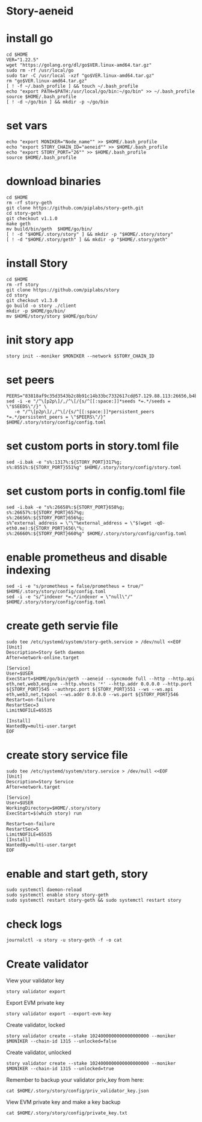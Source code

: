 # Story-aeneid




  # install go
    cd $HOME
    VER="1.22.5"
    wget "https://golang.org/dl/go$VER.linux-amd64.tar.gz"
    sudo rm -rf /usr/local/go
    sudo tar -C /usr/local -xzf "go$VER.linux-amd64.tar.gz"
    rm "go$VER.linux-amd64.tar.gz"
    [ ! -f ~/.bash_profile ] && touch ~/.bash_profile
    echo "export PATH=$PATH:/usr/local/go/bin:~/go/bin" >> ~/.bash_profile
    source $HOME/.bash_profile
    [ ! -d ~/go/bin ] && mkdir -p ~/go/bin

# set vars
    echo "export MONIKER="Node_name"" >> $HOME/.bash_profile
    echo "export STORY_CHAIN_ID="aeneid"" >> $HOME/.bash_profile
    echo "export STORY_PORT="26"" >> $HOME/.bash_profile
    source $HOME/.bash_profile

# download binaries
    cd $HOME
    rm -rf story-geth
    git clone https://github.com/piplabs/story-geth.git
    cd story-geth
    git checkout v1.1.0
    make geth
    mv build/bin/geth  $HOME/go/bin/
    [ ! -d "$HOME/.story/story" ] && mkdir -p "$HOME/.story/story"
    [ ! -d "$HOME/.story/geth" ] && mkdir -p "$HOME/.story/geth"

# install Story
    cd $HOME
    rm -rf story
    git clone https://github.com/piplabs/story
    cd story
    git checkout v1.3.0
    go build -o story ./client 
    mkdir -p $HOME/go/bin/
    mv $HOME/story/story $HOME/go/bin/

# init story app
    story init --moniker $MONIKER --network $STORY_CHAIN_ID

# set peers
    PEERS="83818af9c35d3543b2c8b91c14b33bc7332617cd@57.129.88.113:26656,b4b3f2d3bf950c3f6819183471c22e425d7213b4@148.72.167.173:26646,7160dec63da82b56e1ce59a93c057c05e361cf85@135.181.117.37:64656,311cd3903e25ab85e5a26c44510fbc747ab61760@152.53.87.97:36656,a8d01e154197d799637eca4f0f369dc215db6b70@144.76.111.9:26656,a7c38e322fff3f264b9163db475ba42b1b48e765@65.21.97.155:26656,9d34ab3819aa8baa75589f99138318acfa0045f5@95.217.119.251:30900,8b8f8d6fb17b86499c491751975fe27234e60809@65.108.75.52:62656,dfb96be7e47cd76762c1dd45a5f76e536be47faa@65.108.45.34:32655,ae49103a54f77effa438978ad8a7ba09b6f20da0@144.76.202.120:35656,72c83daf61042571e1a98f6e474509157d9bdfe7@178.63.79.214:26656"
    sed -i -e "/^\[p2p\]/,/^\[/{s/^[[:space:]]*seeds *=.*/seeds = \"$SEEDS\"/}" \
       -e "/^\[p2p\]/,/^\[/{s/^[[:space:]]*persistent_peers *=.*/persistent_peers = \"$PEERS\"/}" $HOME/.story/story/config/config.toml

# set custom ports in story.toml file
    sed -i.bak -e "s%:1317%:${STORY_PORT}317%g;
    s%:8551%:${STORY_PORT}551%g" $HOME/.story/story/config/story.toml

# set custom ports in config.toml file
    sed -i.bak -e "s%:26658%:${STORY_PORT}658%g;
    s%:26657%:${STORY_PORT}657%g;
    s%:26656%:${STORY_PORT}656%g;
    s%^external_address = \"\"%external_address = \"$(wget -qO- eth0.me):${STORY_PORT}656\"%;
    s%:26660%:${STORY_PORT}660%g" $HOME/.story/story/config/config.toml

# enable prometheus and disable indexing
    sed -i -e "s/prometheus = false/prometheus = true/" $HOME/.story/story/config/config.toml
    sed -i -e "s/^indexer *=.*/indexer = \"null\"/" $HOME/.story/story/config/config.toml

# create geth servie file
    sudo tee /etc/systemd/system/story-geth.service > /dev/null <<EOF
    [Unit]
    Description=Story Geth daemon
    After=network-online.target

    [Service]
    User=$USER
    ExecStart=$HOME/go/bin/geth --aeneid --syncmode full --http --http.api eth,net,web3,engine --http.vhosts '*' --http.addr 0.0.0.0 --http.port ${STORY_PORT}545 --authrpc.port ${STORY_PORT}551 --ws --ws.api eth,web3,net,txpool --ws.addr 0.0.0.0 --ws.port ${STORY_PORT}546
    Restart=on-failure
    RestartSec=3
    LimitNOFILE=65535

    [Install]
    WantedBy=multi-user.target
    EOF

# create story service file
    sudo tee /etc/systemd/system/story.service > /dev/null <<EOF
    [Unit]
    Description=Story Service
    After=network.target

    [Service]
    User=$USER
    WorkingDirectory=$HOME/.story/story
    ExecStart=$(which story) run

    Restart=on-failure
    RestartSec=5
    LimitNOFILE=65535
    [Install]
    WantedBy=multi-user.target
    EOF

 # enable and start geth, story
    sudo systemctl daemon-reload
    sudo systemctl enable story story-geth
    sudo systemctl restart story-geth && sudo systemctl restart story

# check logs
    journalctl -u story -u story-geth -f -o cat

# Create validator

View your validator key

    story validator export

Export EVM private key

    story validator export --export-evm-key

Create validator, locked

    story validator create --stake 1024000000000000000000 --moniker $MONIKER --chain-id 1315 --unlocked=false

Create validator, unlocked

    story validator create --stake 1024000000000000000000 --moniker $MONIKER --chain-id 1315 --unlocked=true

Remember to backup your validator priv_key from here:

    cat $HOME/.story/story/config/priv_validator_key.json

View EVM private key and make a key backup

    cat $HOME/.story/story/config/private_key.txt
